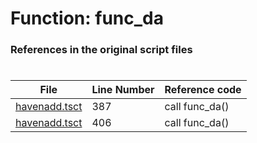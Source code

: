 # Function: func_da
### References in the original script files

#

| File | Line Number | Reference code |
| --- | --- | --- |
| [havenadd.tsct](../../../out/havenadd.tsct#L387) | 387 | call func_da() |
| [havenadd.tsct](../../../out/havenadd.tsct#L406) | 406 | call func_da() |
